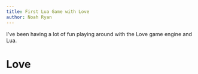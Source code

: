 ```yaml
---
title: First Lua Game with Love
author: Noah Ryan
---
```


I've been having a lot of fun playing around with the Love game engine and Lua.

Love
=============

